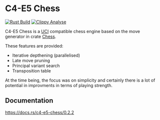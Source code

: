 # C4-E5 Chess

[![Rust Build](https://github.com/TintifaxTheGreat/c4-e5-chess/actions/workflows/rust.yml/badge.svg)](https://github.com/TintifaxTheGreat/c4-e5-chess/actions/workflows/rust.yml)
[![Clippy Analyse](https://github.com/TintifaxTheGreat/c4-e5-chess/actions/workflows/rust-clippy.yml/badge.svg)](https://github.com/TintifaxTheGreat/c4-e5-chess/actions/workflows/rust-clippy.yml)

C4-E5 Chess is a [UCI](http://wbec-ridderkerk.nl/html/UCIProtocol.html) compatible chess engine based on the move generator in crate [Chess](https://docs.rs/chess/latest/chess/).

These features are provided:

- Iterative depthening (parallelised)
- Late move pruning
- Principal variant search
- Transposition table

At the time being, the focus was on simplicity and certainly there is a lot of potential in improvments in terms of playing strength.

## Documentation
https://docs.rs/c4-e5-chess/0.2.2

